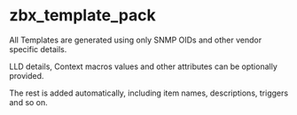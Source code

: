 # zbx_template_pack

All Templates are generated using only SNMP OIDs and other vendor specific details.  

LLD details, Context macros values and other attributes can be optionally provided.   

The rest is added automatically, including item names, descriptions, triggers and so on.  
